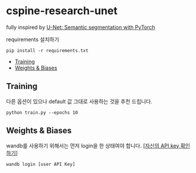 # cspine-research-unet

fully inspired by <a href="https://github.com/milesial/Pytorch-UNet">U-Net: Semantic segmentation with PyTorch<a>

requirements 설치하기
```
pip install -r requirements.txt
```

- [Training](#training)
- [Weights & Biases](#weights--biases)


## Training
다른 옵션이 있으나 default 값 그대로 사용하는 것을 추천 드립니다.
```
python train.py --epochs 10
```

## Weights & Biases
wandb를 사용하기 위해서는 먼저 login을 한 상태여야 합니다. [[자신의 API key 확인하기](https://app.wandb.ai/authorize)]
```
wandb login [user API Key]
```
